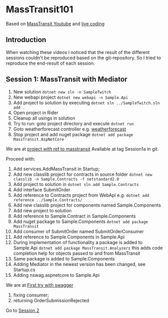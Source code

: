# MassTransit101

Based on [MassTransit Youtube](https://youtu.be/dxHNAn69x6w)
and [live coding](https://masstransit-project.com/getting-started/live-coding.html)

## Introduction

When watching these videos I noticed that the result of the different sessions couldn't
be reproduced based on the git-repository.
So I tried to reproduce the end-result of each session.

## Session 1: MassTransit with Mediator

1. New solution `dotnet new sln -n SampleTwitch`
1. New webapi project `dotnet new webapi -n Sample.Api`
1. Add project to solution by executing `dotnet sln ../SampleTwitch.sln add .`
1. Open project in Rider
1. Cleanup all usings in solution
1. Try to run: goto project directory and execute `dotnet run`
1. Goto weatherforecast controller e.g. [weatherforecast](https://localhost:5001/weatherforecast)
1. Stop project and add nuget package `dotnet add package MassTransit.AspNetCore`

We are at [project with ref to masstransit](https://youtu.be/dxHNAn69x6w?list=PLx8uyNNs1ri2MBx6BjPum5j9_MMdIfM9C&t=314)
Available at tag Session1a in git.

Proceed with:
1. Add services.AddMassTransit in Startup;
1. Add new classlib project for contracts in source folder `dotnet new classlib -n Sample.Contracts -f netstandard2.0`
1. Add project to solution in `dotnet sln add Sample.Contracts`
1. Add interface SubmitOrder
1. Add reference to Contracts project from WebApi e.g. `dotnet add reference ../Sample.Contracts/`
1. Add new classlib project for components named Sample.Components
1. Add new project to solution
1. Add reference to Sample.Contract in Sample.Components
1. Add nuget package to Sample.Components `dotnet add package MassTransit`
1. Add consumer of SubmitOrder named SubmitOrderConsumer
1. Add reference to Sample.Components in Sample.Api
1. During implementation of functionality a package is added to Sample.Api `dotnet add package MassTransit.Analyzers`
this adds code completion help for objects passed to and from MassTransit
1. Same package is added to Sample.Components
1. Adding Mediator in the newest version has been changed, see Startup.cs
1. Adding nswag.aspnetcore to Sample.Api

We are at [First try with swagger](https://youtu.be/dxHNAn69x6w?list=PLx8uyNNs1ri2MBx6BjPum5j9_MMdIfM9C&t=1519)

1. fixing consumer;
1. returning OrderSubmissionRejected

Go to [Session 2](Session2.md)